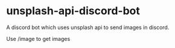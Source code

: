 # unsplash-api-discord-bot
A discord bot which uses unsplash api to send images in discord.

Use /image to get images
